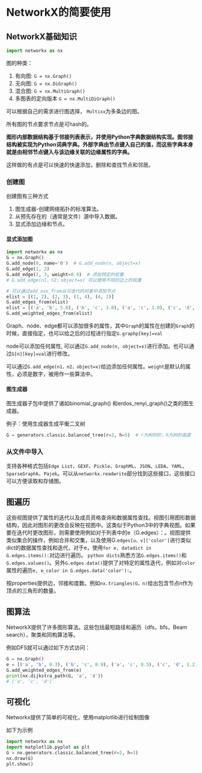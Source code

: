 # NetworkX的简要使用

## NetworkX基础知识

```python
import networkx as nx
```

图的种类：

1. 有向图: `G = nx.Graph()`
2. 无向图: `G = nx.DiGraph()`
3. 混合图: `G = nx.MultiGraph()`
4. 多图表的定向版本 `G = nx.MultiDiGraph()`

可以根据自己的需求进行图选择， `Multixx`为多条边的图。

所有图的节点要求节点是可hash的。

**图形内部数据结构基于邻接列表表示，并使用Python字典数据结构实现。图邻接结构被实现为Python词典字典。外部字典由节点键入自己的值，而这些字典本身就是由相邻节点键入与该边缘关联的边缘属性的字典。**

这样做的有点是可以快速的快速添加，删除和查找节点和邻居。

### 创建图

创建图有三种方式

1. 图生成器-创建网络拓扑的标准算法。
2. 从预先存在的（通常是文件）源中导入数据。
3. 显式添加边缘和节点。

#### 显式添加图

```python
import networkx as nx
G = nx.Graph()
G.add_node(0, name='0')  # G.add_node(n, object=x)
G.add_edge(1, 2)
G.add_edge(2, 3, weight=0.9)  # 添加特定的权重
# G.add_edge(n1，n2，object=x) 可以使用不同的边上的权重

# 可以通过add_xxx_from从可迭代的对象中添加节点
elist = [(1, 2), (2, 3), (1, 4), (4, 2)]
G.add_edges_from(elist)
elist = [('a', 'b', 5.0), ('b', 'c', 3.0), ('a', 'c', 1.0), ('c', 'd', 7.3)]
G.add_weighted_edges_from(elist)
```

Graph、node、edge都可以添加很多的属性，其中`Graph`的属性在创建的`Graph`的时候，直接指定，也可以给之后的过程进行指定`G.graphp[key]=val`

node可以添加任何属性, 可以通过`G.add_node(n, object=x)`进行添加。也可以通过`G[n][key]=val`进行修改。

可以通过`G.add_edge(n1，n2，object=x)`给边添加任何属性。`weight`是默认的属性，必须是数字，被用作一些算法中。

#### 图生成器

图生成器子包中提供了诸如binomial_graph() 和erdos_renyi_graph()之类的图生成器。

例子：使用生成器生成平衡二叉树

```python
G = generators.classic.balanced_tree(r=2, h=5)  # r为树的阶，h为树的高度
```

### 从文件中导入

支持各种格式包括`Edge List`、`GEXF`、`Pickle`、`GraphML`、`JSON`、`LEDA`、`YAML`、`SparseGraph6`、`Pajek`。可以从`networkx.readwrite`部分找到这些接口，这些接口可以方便读取和存储图。

## 图遍历

这些视图提供了属性的迭代以及成员资格查询和数据属性查找。视图引用图形数据结构，因此对图形的更改会反映在视图中。这类似于Python3中的字典视图。如果要在迭代时更改图形，则需要使用例如对于列表中的e（G.edges）：。视图提供类似集合的操作，例如合并和交集，以及使用G.`edges[u，v]['color']`进行类似dict的数据属性查找和迭代，对于e，使用`for e, datadict in G.edges.items():`对边进行遍历。 `python dicts`熟悉方法`G.edges.items()`和`G.edges.values()`。另外`G.edges.data()`提供了对特定的属性迭代，例如对`color`属性的遍历`e, e_color in G.edges.data('color'):`。

按properties提供边，邻接和度数。例如`nx.triangles(G，n)`给出包含节点n作为顶点的三角形的数量。

## 图算法

NetworkX提供了许多图形算法。这些包括最短路径和遍历（dfs，bfs，Beam search），聚类和同构算法等。

例如DFS就可以通过如下方式访问：

```python
G = nx.Graph()
e = [('a', 'b', 0.3), ('b', 'c', 0.9), ('a', 'c', 0.5), ('c', 'd', 1.2)]
G.add_weighted_edges_from(e)
print(nx.dijkstra_path(G, 'a', 'd'))
# ['a', 'c', 'd']
```

## 可视化

Networkx提供了简单的可视化，使用matplotlib进行绘制图像

如下为示例

```python
import networkx as nx
import matplotlib.pyplot as plt
G = nx.generators.classic.balanced_tree(r=2, h=3)
nx.draw(G)
plt.show()
```